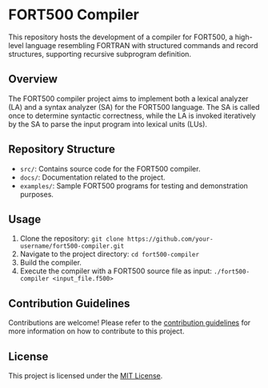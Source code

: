 # FORT500 Compiler

This repository hosts the development of a compiler for FORT500, a high-level language resembling FORTRAN with structured commands and record structures, supporting recursive subprogram definition.

## Overview
The FORT500 compiler project aims to implement both a lexical analyzer (LA) and a syntax analyzer (SA) for the FORT500 language. The SA is called once to determine syntactic correctness, while the LA is invoked iteratively by the SA to parse the input program into lexical units (LUs).

## Repository Structure
- `src/`: Contains source code for the FORT500 compiler.
- `docs/`: Documentation related to the project.
- `examples/`: Sample FORT500 programs for testing and demonstration purposes.

## Usage
1. Clone the repository: `git clone https://github.com/your-username/fort500-compiler.git`
2. Navigate to the project directory: `cd fort500-compiler`
3. Build the compiler.
4. Execute the compiler with a FORT500 source file as input: `./fort500-compiler <input_file.f500>`

## Contribution Guidelines
Contributions are welcome! Please refer to the [contribution guidelines](CONTRIBUTING.md) for more information on how to contribute to this project.

## License
This project is licensed under the [MIT License](LICENSE).
